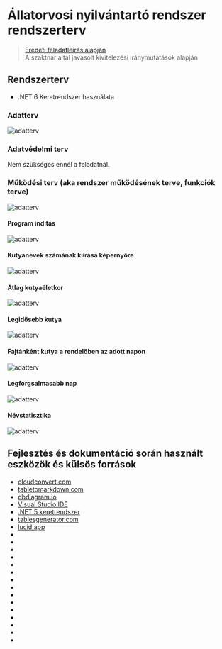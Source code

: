 # Állatorvosi nyilvántartó rendszer rendszerterv
> [Eredeti feladatleírás alapján](https://infojegyzet.hu/vizsgafeladatok/okj-programozas/szoftverfejleszto-180531/) \
> A szaktnár által javasolt kivitelezési iránymutatások alapján

## Rendszerterv
- .NET 6 Keretrendszer használata

### Adatterv
![adatterv](@bin/adatterv.svg)

### Adatvédelmi terv
Nem szükséges ennél a feladatnál.

### Működési terv (aka rendszer működésének terve, funkciók terve)
![adatterv](@bin/folyamat-dgkey.svg)

#### Program inditás
![adatterv](@bin/folyamat1.svg)

#### Kutyanevek számának kiírása képernyőre
![adatterv](@bin/folyamat2.svg)

#### Átlag kutyaéletkor
![adatterv](@bin/folyamat3.svg)

#### Legidősebb kutya
![adatterv](@bin/folyamat4.svg)

#### Fajtánként kutya a rendelőben az adott napon
![adatterv](@bin/folyamat5.svg)

#### Legforgsalmasabb nap
![adatterv](@bin/folyamat6.svg)

#### Névstatisztika
![adatterv](@bin/folyamat7.svg)


## Fejlesztés és dokumentáció során használt eszközök és külsős források
- [cloudconvert.com](https://cloudconvert.com/)
- [tabletomarkdown.com](https://tabletomarkdown.com/convert-spreadsheet-to-markdown/)
- [dbdiagram.io](https://dbdiagram.io/)
- [Visual Studio IDE](https://visualstudio.microsoft.com/)
- [.NET 5 keretrendszer](https://dotnet.microsoft.com/en-us/)
- [tablesgenerator.com](https://www.tablesgenerator.com/markdown_tables)
- [lucid.app](https://lucid.app/lucidchart/)
- []()
- []()
- []()
- []()
- []()
- []()
- []()
- []()
- []()
- []()
- []()
- []()
- []()
- []()
- []()
